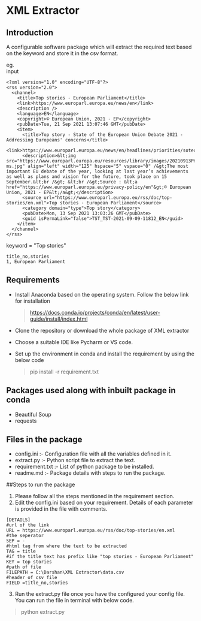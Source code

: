 # XML Extractor

## Introduction

A configurable software package which will extract the required text based on the keyword and store it in the csv format.

eg. <br />
input<br />

```
<?xml version="1.0" encoding="UTF-8"?>
<rss version="2.0">
  <channel>
    <title>Top stories - European Parliament</title>
    <link>https://www.europarl.europa.eu/news/en</link>
    <description />
    <language>EN</language>
    <copyright>© European Union, 2021 - EP</copyright>
    <pubDate>Tue, 21 Sep 2021 13:07:46 GMT</pubDate>
    <item>
      <title>Top story - State of the European Union Debate 2021 - Addressing Europeans' concerns</title>
      <link>https://www.europarl.europa.eu/news/en/headlines/priorities/soteu2021</link>
      <description>&lt;img src="https://www.europarl.europa.eu/resources/library/images/20210913PHT12318/20210913PHT12318-ms.jpg" align="left" width="125" hspace="5" vspace="0" /&gt;The most important EU debate of the year, looking at last year’s achievements as well as plans and vision for the future, took place on 15 September.&lt;br /&gt; &lt;br /&gt;Source : &lt;a href="https://www.europarl.europa.eu/privacy-policy/en"&gt;© European Union, 2021 - EP&lt;/a&gt;</description>
      <source url="https://www.europarl.europa.eu/rss/doc/top-stories/en.xml">Top stories - European Parliament</source>
      <category domain="type">Top story</category>
      <pubDate>Mon, 13 Sep 2021 13:03:26 GMT</pubDate>
      <guid isPermaLink="false">TST_TST-2021-09-09-11812_EN</guid>
    </item>
  </channel>
</rss>
```
keyword = "Top stories"<br />

```
title_no,stories
1, European Parliament
```

## Requirements

* Install Anaconda based on the operating system. Follow the below link for installation
  >https://docs.conda.io/projects/conda/en/latest/user-guide/install/index.html

* Clone the repository or download the whole package of XML extractor

* Choose a suitable IDE like Pycharm or VS code.

* Set up the environment in conda and install the requirement by using the below code
    >pip install -r requirement.txt
  
## Packages used along with inbuilt package in conda

* Beautiful Soup
* requests

## Files in the package

* config.ini      :- Configuration file with all the variables defined in it.
* extract.py      :- Python script file to extract the text.
* requirement.txt :- List of python package to be installed.
* readme.md       :- Package details with steps to run the package. 

##Steps to run the package

1. Please follow all the steps mentioned in the requirement section.
2. Edit the config.ini based on your requirement. Details of each parameter is provided in the file with comments. 
```
[DETAILS]
#url of the link
URL = https://www.europarl.europa.eu/rss/doc/top-stories/en.xml
#the seperator
SEP = -
#html tag from where the text to be extracted
TAG = title
#if the title text has prefix like "top stories - European Parliament"
KEY = top stories
#path of file
FILEPATH = C:\Darshan\XML Extractor\data.csv
#header of csv file
FIELD =title_no,stories
```

3. Run the extract.py file once you have the configured your config file. You can run the file in terminal with below code.
>python extract.py


